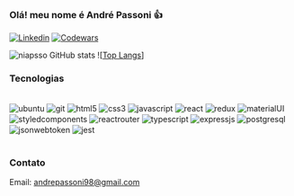 ### Olá! meu nome é André Passoni 👍

[![Linkedin](https://img.shields.io/badge/LinkedIn-0077B5?style=for-the-badge&logo=linkedin&logoColor=white)](https://www.linkedin.com/in/andre-passoni/)
[![Codewars](https://img.shields.io/badge/Codewars-B1361E?style=for-the-badge&logo=Codewars&logoColor=white)](https://www.codewars.com/users/niapsso)

![niapsso GitHub stats](https://github-readme-stats.vercel.app/api?username=niapsso&count_private=true&show_icons=true&theme=dracula)
![[Top Langs](https://github-readme-stats.vercel.app/api/top-langs/?username=niapsso&layout=compact&theme=tokyonight)]

### Tecnologias 
<div style="display: inline_block"><br/>
  <img src="https://img.shields.io/badge/Ubuntu-E95420?style=for-the-badge&logo=ubuntu&logoColor=white" alt="ubuntu" align="center"/>
  <img src="https://img.shields.io/badge/GIT-E44C30?style=for-the-badge&logo=git&logoColor=white" alt="git" align="center" />
  <img src="https://img.shields.io/badge/HTML5-E34F26?style=for-the-badge&logo=html5&logoColor=white" alt="html5" align="center"/>
  <img src="https://img.shields.io/badge/CSS3-1572B6?style=for-the-badge&logo=css3&logoColor=white" alt="css3" align="center"/>
  <img src="https://img.shields.io/badge/JavaScript-323330?style=for-the-badge&logo=javascript&logoColor=F7DF1E" alt="javascript" align="center"/>
  <img src="https://img.shields.io/badge/React-20232A?style=for-the-badge&logo=react&logoColor=61DAFB" alt="react" align="center"/>
  <img src="https://img.shields.io/badge/Redux-593D88?style=for-the-badge&logo=redux&logoColor=white" alt="redux" align="center"/>
  <img src="https://img.shields.io/badge/Material--UI-0081CB?style=for-the-badge&logo=material-ui&logoColor=white" alt="materialUI" align="center"/>
  <img src="https://img.shields.io/badge/styled--components-DB7093?style=for-the-badge&logo=styled-components&logoColor=white" alt="styledcomponents" align="center"/>
  <img src="https://img.shields.io/badge/React_Router-CA4245?style=for-the-badge&logo=react-router&logoColor=white" alt="reactrouter" align="center"/>
  <img src="https://img.shields.io/badge/TypeScript-007ACC?style=for-the-badge&logo=typescript&logoColor=white" alt="typescript" align="center"/>
  <img src="https://img.shields.io/badge/Express.js-404D59?style=for-the-badge" alt="expressjs" align="center"/>
  <img src="https://img.shields.io/badge/PostgreSQL-316192?style=for-the-badge&logo=postgresql&logoColor=white" alt="postgresql" align="center"/>
  <img src="https://img.shields.io/badge/json%20web%20tokens-323330?style=for-the-badge&logo=json-web-tokens&logoColor=pink" alt="jsonwebtoken" align="center"/>
  <img src="https://img.shields.io/badge/Jest-323330?style=for-the-badge&logo=Jest&logoColor=white" alt="jest" align="center"/>
</div><br/>

### Contato

Email: andrepassoni98@gmail.com
